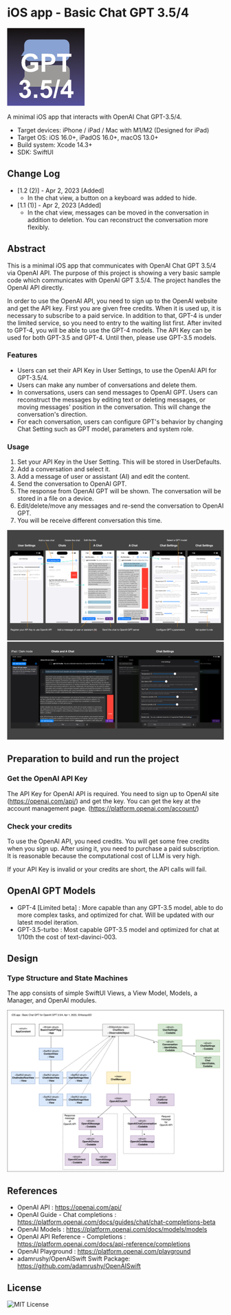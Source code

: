 # iOS app - Basic Chat GPT 3.5/4

![AppIcon](assets/appIcon180.png)

A minimal iOS app that interacts with OpenAI Chat GPT-3.5/4.

- Target devices: iPhone / iPad / Mac with M1/M2 (Designed for iPad)
- Target OS: iOS 16.0+, iPadOS 16.0+, macOS 13.0+
- Build system: Xcode 14.3+
- SDK: SwiftUI

## Change Log

- [1.2 (2)] - Apr 2, 2023 [Added]
    - In the chat view, a button on a keyboard was added to hide.
- [1.1 (1)] - Apr 2, 2023 [Added]
    - In the chat view, messages can be moved in the conversation in addition to deletion. 
    You can reconstruct the conversation more flexibly.

## Abstract

This is a minimal iOS app that communicates with OpenAI Chat GPT 3.5/4 via OpenAI API.
The purpose of this project is showing a very basic sample code which communicates with OpenAI GPT 3.5/4.
The project handles the OpenAI API directly.

In order to use the OpenAI API, you need to sign up to the OpenAI website and get the API key.
First you are given free credits. When it is used up, it is necessary to subscribe to a paid service.
In addition to that, GPT-4 is under the limited service, so you need to entry to the waiting list first.
After invited to GPT-4, you will be able to use the GPT-4 models.
The API Key can be used for both GPT-3.5 and GPT-4.
Until then, please use GPT-3.5 models.

### Features

- Users can set their API Key in User Settings, to use the OpenAI API for GPT-3.5/4.
- Users can make any number of conversations and delete them.
- In conversations, users can send messages to OpenAI GPT. Users can reconstruct the messages by editing text or deleting messages, or moving messages' position in the conversation. This will change the conversation's direction.
- For each conversation, users can configure GPT's behavior by changing Chat Setting such as GPT model, parameters and system role.

### Usage

1. Set your API Key in the User Setting. This will be stored in UserDefaults.
1. Add a conversation and select it.
1. Add a message of user or assistant (AI) and edit the content.
1. Send the conversation to OpenAI GPT.
1. The response from OpenAI GPT will be shown. The conversation will be stored in a file on a device.
1. Edit/delete/move any messages and re-send the conversation to OpenAI GPT.
1. You will be receive different conversation this time.

![Image](assets/ui_1600.png)
![Image](assets/ui2_1600.png)
<!-- ![GIF](assets/movie.gif) -->

## Preparation to build and run the project

### Get the OpenAI API Key

The API Key for OpenAI API is required.
You need to sign up to OpenAI site (https://openai.com/api/) and get the key.
You can get the key at the account management page. (https://platform.openai.com/account/)

### Check your credits

To use the OpenAI API, you need credits. You will get some free credits when you sign up.
After using it, you need to purchase a paid subscription.
It is reasonable because the computational cost of LLM is very high.

If your API Key is invalid or your credits are short, the API calls will fail.

## OpenAI GPT Models

- GPT-4 [Limited beta] : More capable than any GPT-3.5 model, able to do more complex tasks, and optimized for chat. Will be updated with our latest model iteration.
- GPT-3.5-turbo : Most capable GPT-3.5 model and optimized for chat at 1/10th the cost of text-davinci-003.

## Design

### Type Structure and State Machines

The app consists of simple SwiftUI Views, a View Model, Models, a Manager, and OpenAI modules.

![Image](assets/types_1600.png)


## References

- OpenAI API : https://openai.com/api/
- OpenAI Guide - Chat completions : https://platform.openai.com/docs/guides/chat/chat-completions-beta
- OpenAI Models : https://platform.openai.com/docs/models/models
- OpenAI API Reference - Completions : https://platform.openai.com/docs/api-reference/completions
- OpenAI Playground : https://platform.openai.com/playground
- adamrushy/OpenAISwift Swift Package: https://github.com/adamrushy/OpenAISwift

## License

![MIT License](http://img.shields.io/badge/license-MIT-blue.svg?style=flat)
